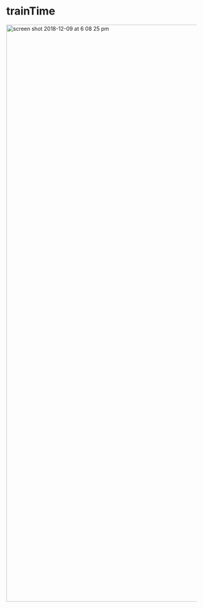 # trainTime

<img width="1526" alt="screen shot 2018-12-09 at 6 08 25 pm" src="https://user-images.githubusercontent.com/41403073/49704833-b18dbb00-fbdd-11e8-8d9a-edfab8c0fa87.png">
